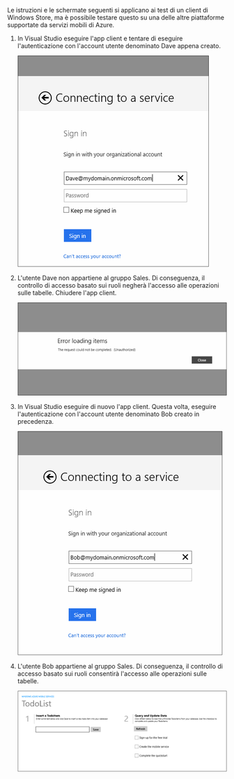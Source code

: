 
Le istruzioni e le schermate seguenti si applicano ai test di un client di Windows Store, ma è possibile testare questo su una delle altre piattaforme supportate da servizi mobili di Azure.

1. In Visual Studio eseguire l'app client e tentare di eseguire l'autenticazione con l'account utente denominato Dave appena creato. 

    ![](./media/mobile-services-aad-rbac-test-app/dave-login.png)

2. L'utente Dave non appartiene al gruppo Sales. Di conseguenza, il controllo di accesso basato sui ruoli negherà l'accesso alle operazioni sulle tabelle. Chiudere l'app client.

    ![](./media/mobile-services-aad-rbac-test-app/unauthorized.png)

3. In Visual Studio eseguire di nuovo l'app client. Questa volta, eseguire l'autenticazione con l'account utente denominato Bob creato in precedenza.

    ![](./media/mobile-services-aad-rbac-test-app/bob-login.png)

4. L'utente Bob appartiene al gruppo Sales. Di conseguenza, il controllo di accesso basato sui ruoli consentirà l'accesso alle operazioni sulle tabelle.

    ![](./media/mobile-services-aad-rbac-test-app/success.png)

<!---HONumber=July15_HO1-->